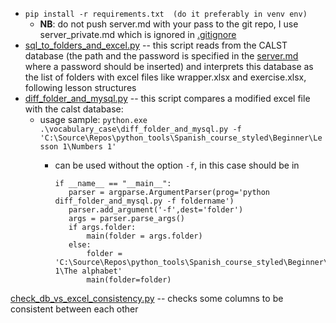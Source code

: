 - ``pip install -r requirements.txt  (do it preferably in venv env)``
  -  **NB**: do not push server.md with your pass to the git repo, I use server_private.md which is ignored in [.gitignore](.gitignore)
- [sql_to_folders_and_excel.py](sql_to_folders_and_excel.py) -- this script reads from the CALST database (the path and the password is specified in the [server.md](server.md) where a password should be inserted) and interprets this database as the list of folders with excel files like wrapper.xlsx and exercise.xlsx, following lesson structures
- [diff_folder_and_mysql.py](diff_folder_and_mysql.py)  -- this script compares a modified excel file with the calst database:
  - usage sample: ``python.exe .\vocabulary_case\diff_folder_and_mysql.py -f 'C:\Source\Repos\python_tools\Spanish_course_styled\Beginner\Lesson 1\Numbers 1'``
    - can be used without the option ``-f``, in this case should be in 
        
         ```
         if __name__ == "__main__":
            parser = argparse.ArgumentParser(prog='python diff_folder_and_mysql.py -f foldername')
            parser.add_argument('-f',dest='folder')
            args = parser.parse_args()
            if args.folder:
                main(folder = args.folder)
            else:
                folder = 'C:\Source\Repos\python_tools\Spanish_course_styled\Beginner\Lesson 1\The alphabet'
                main(folder=folder) 
 [check_db_vs_excel_consistency.py](check_db_vs_excel_consistency.py) -- checks some columns to be consistent between each other    

